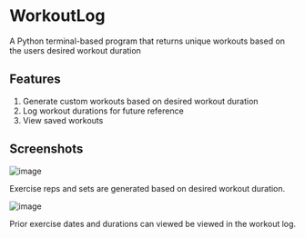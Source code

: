 # WorkoutLog
A Python terminal-based program that returns unique workouts based on the users desired workout duration 

## Features
1. Generate custom workouts based on desired workout duration
2. Log workout durations for future reference
3. View saved workouts 

## Screenshots

![image](https://user-images.githubusercontent.com/64290148/130886373-07596d4c-fdcf-4a06-b967-f9edd2ee257b.png)

Exercise reps and sets are generated based on desired workout duration.


![image](https://user-images.githubusercontent.com/64290148/130886385-04dcf40d-6dc0-4c40-b547-188f11944369.png)

Prior exercise dates and durations can viewed be viewed in the workout log.



